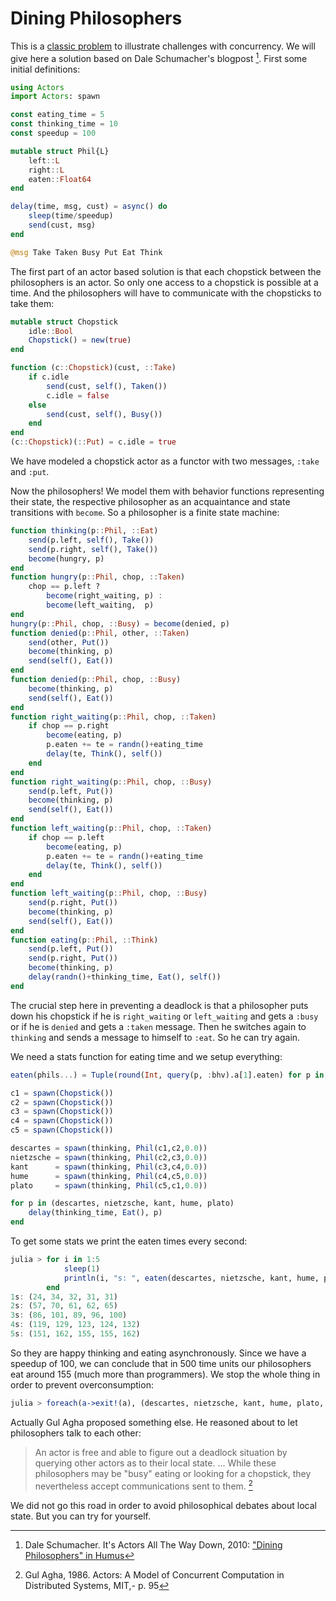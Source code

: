 # Dining Philosophers

This is a [classic problem](https://en.wikipedia.org/wiki/Dining_philosophers_problem) to illustrate challenges with concurrency. We will give here a solution based on Dale Schumacher's blogpost [^1]. First some initial definitions:

```julia
using Actors
import Actors: spawn

const eating_time = 5
const thinking_time = 10
const speedup = 100

mutable struct Phil{L}
    left::L
    right::L
    eaten::Float64
end

delay(time, msg, cust) = async() do 
    sleep(time/speedup)
    send(cust, msg)
end

@msg Take Taken Busy Put Eat Think
```

The first part of an actor based solution is that each chopstick between the philosophers is an actor. So only one access to a chopstick is possible at a time. And the philosophers will have to communicate with the chopsticks to take them:

```julia
mutable struct Chopstick
    idle::Bool
    Chopstick() = new(true)
end

function (c::Chopstick)(cust, ::Take)
    if c.idle
        send(cust, self(), Taken())
        c.idle = false
    else
        send(cust, self(), Busy())
    end
end
(c::Chopstick)(::Put) = c.idle = true
```

We have modeled a chopstick actor as a functor with two messages, `:take` and `:put`.

Now the philosophers! We model them with behavior functions representing their state, the respective philosopher as an acquaintance and state transitions with `become`. So a philosopher is a finite state machine:

```julia
function thinking(p::Phil, ::Eat)
    send(p.left, self(), Take())
    send(p.right, self(), Take())
    become(hungry, p)
end
function hungry(p::Phil, chop, ::Taken)
    chop == p.left ?
        become(right_waiting, p) :
        become(left_waiting,  p)
end
hungry(p::Phil, chop, ::Busy) = become(denied, p)
function denied(p::Phil, other, ::Taken)
    send(other, Put())
    become(thinking, p)
    send(self(), Eat())
end
function denied(p::Phil, chop, ::Busy)
    become(thinking, p)
    send(self(), Eat())
end
function right_waiting(p::Phil, chop, ::Taken)
    if chop == p.right 
        become(eating, p)
        p.eaten += te = randn()+eating_time
        delay(te, Think(), self())
    end
end
function right_waiting(p::Phil, chop, ::Busy)
    send(p.left, Put())
    become(thinking, p)
    send(self(), Eat())
end
function left_waiting(p::Phil, chop, ::Taken)
    if chop == p.left
        become(eating, p)
        p.eaten += te = randn()+eating_time
        delay(te, Think(), self())
    end
end
function left_waiting(p::Phil, chop, ::Busy)
    send(p.right, Put())
    become(thinking, p)
    send(self(), Eat())
end
function eating(p::Phil, ::Think)
    send(p.left, Put())
    send(p.right, Put())
    become(thinking, p)
    delay(randn()+thinking_time, Eat(), self())
end
```

The crucial step here in preventing a deadlock is that a philosopher puts down his chopstick if he is  `right_waiting` or `left_waiting` and gets a `:busy` or if he is `denied` and gets a `:taken` message. Then he switches again to `thinking` and sends a message to himself to `:eat`. So he can try again.

We need a stats function for eating time and we setup everything:

```julia
eaten(phils...) = Tuple(round(Int, query(p, :bhv).a[1].eaten) for p in phils)

c1 = spawn(Chopstick())
c2 = spawn(Chopstick())
c3 = spawn(Chopstick())
c4 = spawn(Chopstick())
c5 = spawn(Chopstick())

descartes = spawn(thinking, Phil(c1,c2,0.0))
nietzsche = spawn(thinking, Phil(c2,c3,0.0))
kant      = spawn(thinking, Phil(c3,c4,0.0))
hume      = spawn(thinking, Phil(c4,c5,0.0))
plato     = spawn(thinking, Phil(c5,c1,0.0))

for p in (descartes, nietzsche, kant, hume, plato)
    delay(thinking_time, Eat(), p)
end
```

To get some stats we print the eaten times every second:

```julia
julia > for i in 1:5
            sleep(1)
            println(i, "s: ", eaten(descartes, nietzsche, kant, hume, plato))
        end
1s: (24, 34, 32, 31, 31)
2s: (57, 70, 61, 62, 65)
3s: (86, 101, 89, 96, 100)
4s: (119, 129, 123, 124, 132)
5s: (151, 162, 155, 155, 162)
```

So they are happy thinking and eating asynchronously. Since we have a speedup of 100, we can conclude that in 500 time units our philosophers eat around 155 (much more than programmers). We stop the whole thing in order to prevent overconsumption:

```julia
julia > foreach(a->exit!(a), (descartes, nietzsche, kant, hume, plato, c1, c2, c3, c4, c5))
```

Actually Gul Agha proposed something else. He reasoned about to let philosophers talk to each other:

> An actor is free and able to figure out a deadlock situation by querying other actors as to their local state. ... While these philosophers may be "busy" eating or looking for a chopstick, they nevertheless accept communications sent to them. [^2]

We did not go this road in order to avoid philosophical debates about local state. But you can try for yourself.

[^1]: Dale Schumacher. It's Actors All The Way Down, 2010: ["Dining Philosophers" in Humus](http://www.dalnefre.com/wp/2010/08/dining-philosophers-in-humus/)
[^2]: Gul Agha, 1986. Actors: A Model of Concurrent Computation in Distributed Systems, MIT,- p. 95
